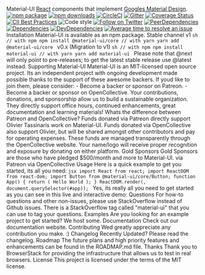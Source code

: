 Material-UI [React](http://facebook.github.io/react/) components that implement [Googles Material Design](https://www.google.com/design/spec/material-design/introduction.html). [![npm package](https://img.shields.io/npm/v/@material-ui/core/latest.svg)](https://www.npmjs.com/package/@material-ui/core) [![npm downloads](https://img.shields.io/npm/dm/@material-ui/core.svg)](https://www.npmjs.com/package/@material-ui/core) [![CircleCI](https://img.shields.io/circleci/project/github/mui-org/material-ui/v1-beta.svg)](https://circleci.com/gh/mui-org/material-ui/tree/v1-beta) [![Gitter](https://img.shields.io/badge/gitter-join%20chat-f81a65.svg)](https://gitter.im/callemall/material-ui?utm_source=badge&utm;_medium=badge&utm;_campaign=pr-badge&utm;_content=badge) [![Coverage Status](https://img.shields.io/codecov/c/github/mui-org/material-ui/v1-beta.svg)](https://codecov.io/gh/mui-org/material-ui/branch/v1-beta) [![CII Best Practices](https://bestpractices.coreinfrastructure.org/projects/1320/badge)](https://bestpractices.coreinfrastructure.org/projects/1320) ![Code style](https://img.shields.io/badge/code_style-prettier-ff69b4.svg) [![Follow on Twitter](https://img.shields.io/twitter/follow/MaterialUI.svg?label=follow+Material-UI)](https://twitter.com/MaterialUI) [![PeerDependencies](https://img.shields.io/david/peer/mui-org/material-ui.svg)](https://david-dm.org/mui-org/material-ui#info=peerDependencies&view;=list) [![Dependencies](https://img.shields.io/david/mui-org/material-ui.svg)](https://david-dm.org/mui-org/material-ui) [![DevDependencies](https://img.shields.io/david/dev/mui-org/material-ui.svg)](https://david-dm.org/mui-org/material-ui#info=devDependencies&view;=list) [![Average time to resolve an issue](http://isitmaintained.com/badge/resolution/mui-org/material-ui.svg)](http://isitmaintained.com/project/mui-org/material-ui "Average time to resolve an issue") Installation Material-UI is available as an npm package. Stable channel v1 ```sh // with npm npm install @material-ui/core // with yarn yarn add @material-ui/core ``` v0.x (Migration to v1) ```sh // with npm npm install material-ui // with yarn yarn add material-ui ``` Please note that @next will only point to pre-releases; to get the latest stable release use @latest instead. Supporting Material-UI Material-UI is an MIT-licensed open source project. Its an independent project with ongoing development made possible thanks to the support of these awesome backers. If youd like to join them, please consider: - Become a backer or sponsor on Patreon. - Become a backer or sponsor on OpenCollective. Your contributions, donations, and sponsorship allow us to build a sustainable organization. They directly support office hours, continued enhancements, great documentation and learning materials! Whats the difference between Patreon and OpenCollective? Funds donated via Patreon directly support Olivier Tassinaris work on Material-UI. Funds donated via OpenCollective also support Olivier, but will be shared amongst other contributors and pay for operating expenses. These funds are managed transparently through the OpenCollective website. Your name/logo will receive proper recognition and exposure by donating on either platform. Gold Sponsors Gold Sponsors are those who have pledged $500/month and more to Material-UI. via Patreon via OpenCollective Usage Here is a quick example to get you started, its all you need: ```jsx import React from react; import ReactDOM from react-dom; import Button from @material-ui/core/Button; function App() { return ( Hello World ); } ReactDOM.render(, document.querySelector(#app)); ``` Yes, its really all you need to get started as you can see in this live and interactive demo: Questions For how-to questions and other non-issues, please use StackOverflow instead of Github issues. There is a StackOverflow tag called "material-ui" that you can use to tag your questions. Examples Are you looking for an example project to get started? We host some. Documentation Check out our documentation website. Contributing Wed greatly appreciate any contribution you make. :) Changelog Recently Updated? Please read the changelog. Roadmap The future plans and high priority features and enhancements can be found in the ROADMAP.md file. Thanks Thank you to BrowserStack for providing the infrastructure that allows us to test in real browsers. License This project is licensed under the terms of the MIT license.